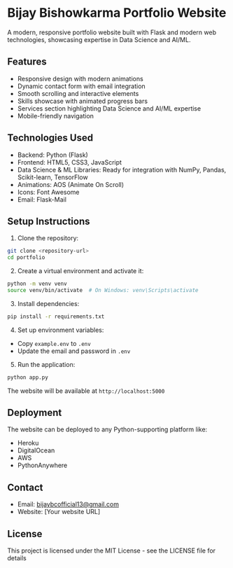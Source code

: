 # Bijay Bishowkarma Portfolio Website

A modern, responsive portfolio website built with Flask and modern web technologies, showcasing expertise in Data Science and AI/ML.

## Features

- Responsive design with modern animations
- Dynamic contact form with email integration
- Smooth scrolling and interactive elements
- Skills showcase with animated progress bars
- Services section highlighting Data Science and AI/ML expertise
- Mobile-friendly navigation

## Technologies Used

- Backend: Python (Flask)
- Frontend: HTML5, CSS3, JavaScript
- Data Science & ML Libraries: Ready for integration with NumPy, Pandas, Scikit-learn, TensorFlow
- Animations: AOS (Animate On Scroll)
- Icons: Font Awesome
- Email: Flask-Mail

## Setup Instructions

1. Clone the repository:
```bash
git clone <repository-url>
cd portfolio
```

2. Create a virtual environment and activate it:
```bash
python -m venv venv
source venv/bin/activate  # On Windows: venv\Scripts\activate
```

3. Install dependencies:
```bash
pip install -r requirements.txt
```

4. Set up environment variables:
- Copy `example.env` to `.env`
- Update the email and password in `.env`

5. Run the application:
```bash
python app.py
```

The website will be available at `http://localhost:5000`

## Deployment

The website can be deployed to any Python-supporting platform like:
- Heroku
- DigitalOcean
- AWS
- PythonAnywhere

## Contact

- Email: bijaybcofficial13@gmail.com
- Website: [Your website URL]

## License

This project is licensed under the MIT License - see the LICENSE file for details
